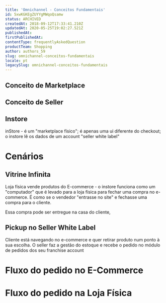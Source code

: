 ```yaml
---
title: 'Omnichannel - Conceitos Fundamentais'
id: 5xwKGKEgZUYYgMWqoQsamw
status: ARCHIVED
createdAt: 2018-09-12T17:33:41.210Z
updatedAt: 2020-05-25T19:02:27.521Z
publishedAt: 
firstPublishedAt: 
contentType: frequentlyAskedQuestion
productTeam: Shopping
author: authors_59
slug: omnichannel-conceitos-fundamentais
locale: pt
legacySlug: omnichannel-conceitos-fundamentais
---
```


## Conceito de Marketplace

## Conceito de Seller


## Instore

inStore - é um "marketplace físico"; é apenas uma ui diferente do checkout; o instore lê os dados de um account "seller white label"

# Cenários

## Vitrine Infinita

Loja física vende produtos do E-commerce - o instore funciona como um "computador" que é levado para a loja física para fechar uma compra no e-commerce. É como se o vendedor "entrasse no site" e fechasse uma compra para o cliente.

Essa compra pode ser entregue na casa do cliente,


## Pickup no Seller White Label

Cliente está navegando no e-commerce e quer retirar produto num ponto à sua escolha. O seller faz a gestão do estoque e recebe o pedido no módulo de pedidos dos seu franchise account


# Fluxo do pedido no E-Commerce

# Fluxo do pedido na Loja Física





